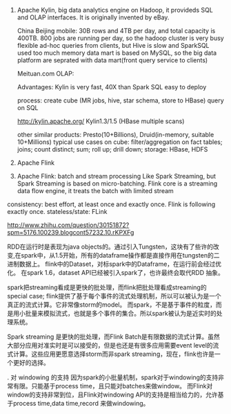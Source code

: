 1. Apache Kylin, big data analytics engine on Hadoop, it provideds SQL and OLAP interfaces. It is originally invented by eBay.
    
    China Beijing mobile: 
    30B rows and 4TB per day, and total capacity is 400TB. 800 jobs are running per day, so the hadoop cluster is very busy
    flexible ad-hoc queries from clients, but Hive is slow and SparkSQL used too much memory
    data mart is based on MySQL, so the big data platform are seprated with data mart(front query service to clients)

    Meituan.com OLAP:
    
    Advantages:
    Kylin is very fast, 40X than Spark SQL
    easy to deploy
    
    process:
    create cube (MR jobs, hive, star schema, store to HBase)
    query on SQL
    
    http://kylin.apache.org/   Kylin1.3/1.5 (HBase multiple scans)
    
    other similar products: Presto(10+Billions), Druid(in-memory, suitable 10+Millions)
    typical use cases on cube: filter/aggregation on fact tables; joins; count distinct; sum; roll up; drill down;
    storage: HBase, HDFS
    
    

2. Apache Flink
3. Apache Flink: batch and stream processing
Like Spark Streaming, but Spark Streaming is based on micro-batching.
Flink core is a streaming data flow engine, it treats the batch with limited stream

consistency: best effort, at least once and exactly once. Flink is following exactly once.
stateless/state: FLink

http://www.zhihu.com/question/30151872?spm=5176.100239.blogcont57232.10.rKPXFg

RDD在运行时是表现为java objects的。通过引入Tungsten，这块有了些许的改变,在spark中，从1.5开始，所有的dataframe操作都是直接作用在tungsten的二进制数据上。
flink中的Dataset，对标spark中的Dataframe，在运行前会经过优化。
在spark 1.6，dataset API已经被引入spark了，也许最终会取代RDD 抽象。

spark把streaming看成是更快的批处理，而flink把批处理看成streaming的special case; flink提供了基于每个事件的流式处理机制，所以可以被认为是一个真正的流式计算。它非常像storm的model。
而spark，不是基于事件的粒度，而是用小批量来模拟流式，也就是多个事件的集合。所以spark被认为是近实时的处理系统。

Spark streaming 是更快的批处理，而Flink Batch是有限数据的流式计算。虽然大部分应用对准实时是可以接受的，但是也还是有很多应用需要event level的流式计算。这些应用更愿意选择storm而非spark streaming，现在，flink也许是一个更好的选择。

. 对 windowing 的支持
因为spark的小批量机制，spark对于windowing的支持非常有限。只能基于process time，且只能对batches来做window。
而Flink对window的支持非常到位，且Flink对windowing API的支持是相当给力的，允许基于process time,data time,record 来做windowing。




